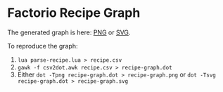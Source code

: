# Factorio Recipe Graph

The generated graph is here: [PNG](https://raw.githubusercontent.com/wuyongzheng/factorio-recipe-graph/master/recipe-graph.png) or [SVG](https://github.com/wuyongzheng/factorio-recipe-graph/blob/master/recipe-graph.svg).

To reproduce the graph:

1. `lua parse-recipe.lua > recipe.csv`
1. `gawk -f csv2dot.awk recipe.csv > recipe-graph.dot`
1. Either
   `dot -Tpng recipe-graph.dot > recipe-graph.png`
   or
   `dot -Tsvg recipe-graph.dot > recipe-graph.svg`
